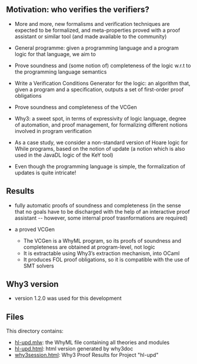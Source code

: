 

## Motivation: who verifies the verifiers? 
    
*  More and more, new formalisms and verification techniques are expected to be formalized, and meta-properties proved with a proof assistant or similar tool (and made available to the community)
    
*  General programme: given a programming language and a program logic for that language, we aim to 
  * Prove soundness and (some notion of) completeness of the logic w.r.t to the programming language semantics 
  * Write a Verification Conditions Generator for the logic: an algorithm that, given a program and a specification, outputs a set of first-order proof obligations
  * Prove soundness and completeness of the VCGen


*  Why3: a sweet spot, in terms of expressivity of logic language, degree of automation, and proof management, for formalizing  different notions involved in program verification 

*  As a case study, we consider a non-standard version of Hoare logic for While programs, based on the notion of update (a notion which is also used in the JavaDL logic of the KeY tool)

*  Even though the programming language is simple, the formalization of updates is quite intricate!



## Results 


* fully automatic proofs of soundness and completeness 
        (in the sense that no goals have to be discharged with the help
        of an interactive proof assistant -- however, some internal
        proof trasnformations are required) 
        
* a proved VCGen
  * The VCGen is a WhyML program, so its proofs of soundness and completeness are obtained at program-level, not logic
  * It is extractable using Why3’s extraction mechanism, into OCaml
  * It produces FOL proof obligations, so it is compatible with the use of SMT solvers



## Why3 version

* version 1.2.0 was used for this development


## Files

This directory contains: 

* [hl-upd.mlw](https://github.com/jspdium/hl-upd/blob/master/hl-upd.mlw): the WhyML file containing all theories and modules
* [hl-upd.html](https://github.com/jspdium/hl-upd/blob/master/hl-upd.mlw): html version generated by why3doc
* [why3session.html](https://github.com/jspdium/hl-upd/blob/master/why3session.html): Why3 Proof Results for Project "hl-upd"



